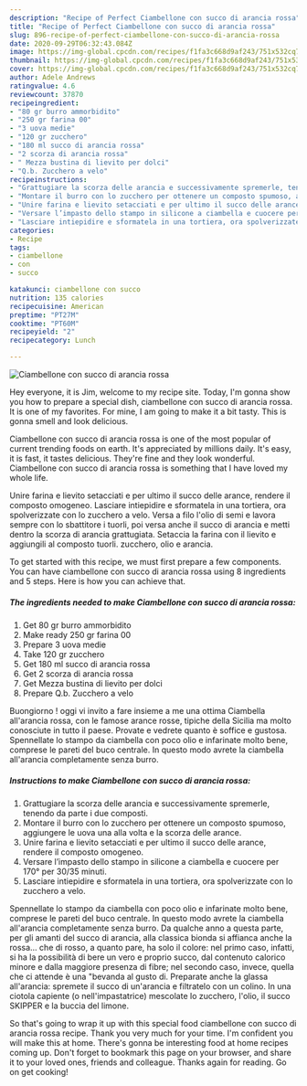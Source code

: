 ```yaml
---
description: "Recipe of Perfect Ciambellone con succo di arancia rossa"
title: "Recipe of Perfect Ciambellone con succo di arancia rossa"
slug: 896-recipe-of-perfect-ciambellone-con-succo-di-arancia-rossa
date: 2020-09-29T06:32:43.084Z
image: https://img-global.cpcdn.com/recipes/f1fa3c668d9af243/751x532cq70/ciambellone-con-succo-di-arancia-rossa-recipe-main-photo.jpg
thumbnail: https://img-global.cpcdn.com/recipes/f1fa3c668d9af243/751x532cq70/ciambellone-con-succo-di-arancia-rossa-recipe-main-photo.jpg
cover: https://img-global.cpcdn.com/recipes/f1fa3c668d9af243/751x532cq70/ciambellone-con-succo-di-arancia-rossa-recipe-main-photo.jpg
author: Adele Andrews
ratingvalue: 4.6
reviewcount: 37870
recipeingredient:
- "80 gr burro ammorbidito"
- "250 gr farina 00"
- "3 uova medie"
- "120 gr zucchero"
- "180 ml succo di arancia rossa"
- "2 scorza di arancia rossa"
- " Mezza bustina di lievito per dolci"
- "Q.b. Zucchero a velo"
recipeinstructions:
- "Grattugiare la scorza delle arancia e successivamente spremerle, tenendo da parte i due composti."
- "Montare il burro con lo zucchero per ottenere un composto spumoso, aggiungere le uova una alla volta e la scorza delle arance."
- "Unire farina e lievito setacciati e per ultimo il succo delle arance, rendere il composto omogeneo."
- "Versare l’impasto dello stampo in silicone a ciambella e cuocere per 170° per 30/35 minuti."
- "Lasciare intiepidire e sformatela in una tortiera, ora spolverizzate con lo zucchero a velo."
categories:
- Recipe
tags:
- ciambellone
- con
- succo

katakunci: ciambellone con succo 
nutrition: 135 calories
recipecuisine: American
preptime: "PT27M"
cooktime: "PT60M"
recipeyield: "2"
recipecategory: Lunch

---
```



![Ciambellone con succo di arancia rossa](https://img-global.cpcdn.com/recipes/f1fa3c668d9af243/751x532cq70/ciambellone-con-succo-di-arancia-rossa-recipe-main-photo.jpg)

Hey everyone, it is Jim, welcome to my recipe site. Today, I'm gonna show you how to prepare a special dish, ciambellone con succo di arancia rossa. It is one of my favorites. For mine, I am going to make it a bit tasty. This is gonna smell and look delicious.

Ciambellone con succo di arancia rossa is one of the most popular of current trending foods on earth. It's appreciated by millions daily. It's easy, it is fast, it tastes delicious. They're fine and they look wonderful. Ciambellone con succo di arancia rossa is something that I have loved my whole life.

Unire farina e lievito setacciati e per ultimo il succo delle arance, rendere il composto omogeneo. Lasciare intiepidire e sformatela in una tortiera, ora spolverizzate con lo zucchero a velo. Versa a filo l&#39;olio di semi e lavora sempre con lo sbattitore i tuorli, poi versa anche il succo di arancia e metti dentro la scorza di arancia grattugiata. Setaccia la farina con il lievito e aggiungili al composto tuorli. zucchero, olio e arancia.


To get started with this recipe, we must first prepare a few components. You can have ciambellone con succo di arancia rossa using 8 ingredients and 5 steps. Here is how you can achieve that.

<!--inarticleads1-->

##### The ingredients needed to make Ciambellone con succo di arancia rossa:

1. Get 80 gr burro ammorbidito
1. Make ready 250 gr farina 00
1. Prepare 3 uova medie
1. Take 120 gr zucchero
1. Get 180 ml succo di arancia rossa
1. Get 2 scorza di arancia rossa
1. Get  Mezza bustina di lievito per dolci
1. Prepare Q.b. Zucchero a velo


Buongiorno ! oggi vi invito a fare insieme a me una ottima Ciambella all&#39;arancia rossa, con le famose arance rosse, tipiche della Sicilia ma molto conosciute in tutto il paese. Provate e vedrete quanto è soffice e gustosa. Spennellate lo stampo da ciambella con poco olio e infarinate molto bene, comprese le pareti del buco centrale. In questo modo avrete la ciambella all&#39;arancia completamente senza burro. 

<!--inarticleads2-->

##### Instructions to make Ciambellone con succo di arancia rossa:

1. Grattugiare la scorza delle arancia e successivamente spremerle, tenendo da parte i due composti.
1. Montare il burro con lo zucchero per ottenere un composto spumoso, aggiungere le uova una alla volta e la scorza delle arance.
1. Unire farina e lievito setacciati e per ultimo il succo delle arance, rendere il composto omogeneo.
1. Versare l’impasto dello stampo in silicone a ciambella e cuocere per 170° per 30/35 minuti.
1. Lasciare intiepidire e sformatela in una tortiera, ora spolverizzate con lo zucchero a velo.


Spennellate lo stampo da ciambella con poco olio e infarinate molto bene, comprese le pareti del buco centrale. In questo modo avrete la ciambella all&#39;arancia completamente senza burro. Da qualche anno a questa parte, per gli amanti del succo di arancia, alla classica bionda si affianca anche la rossa… che di rosso, a quanto pare, ha solo il colore: nel primo caso, infatti, si ha la possibilità di bere un vero e proprio succo, dal contenuto calorico minore e dalla maggiore presenza di fibre; nel secondo caso, invece, quella che ci attende è una &#34;bevanda al gusto di. Preparate anche la glassa all&#39;arancia: spremete il succo di un&#39;arancia e filtratelo con un colino. In una ciotola capiente (o nell&#39;impastatrice) mescolate lo zucchero, l&#39;olio, il succo SKIPPER e la buccia del limone. 

So that's going to wrap it up with this special food ciambellone con succo di arancia rossa recipe. Thank you very much for your time. I'm confident you will make this at home. There's gonna be interesting food at home recipes coming up. Don't forget to bookmark this page on your browser, and share it to your loved ones, friends and colleague. Thanks again for reading. Go on get cooking!
